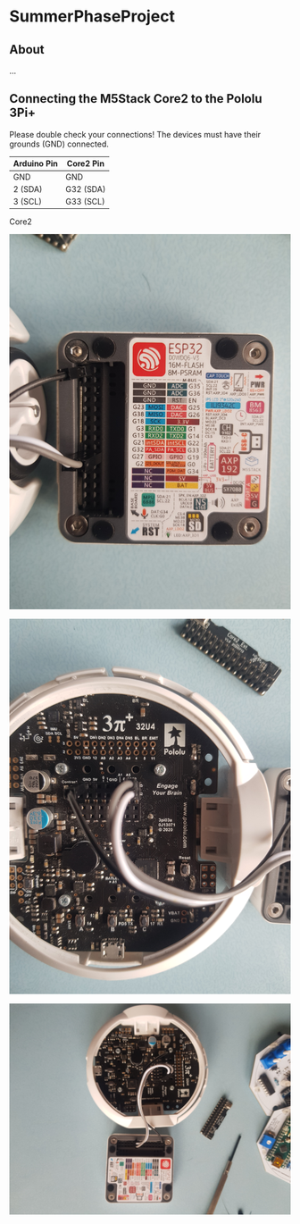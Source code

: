 # SummerPhaseProject

## About

...

## Connecting the M5Stack Core2 to the Pololu 3Pi+

Please double check your connections!  The devices must have their grounds (GND) connected.

| Arduino Pin | Core2 Pin |
|-------------|-----------|
| GND         | GND       |
| 2 (SDA)     | G32 (SDA) |
| 3 (SCL)     | G33 (SCL) |


Core2
<p align="center">
<img src="https://github.com/paulodowd/SummerPhaseProject/blob/main/Images/a.jpg?raw=true", width=800>
  </p>

<p align="center">
<img src="https://github.com/paulodowd/SummerPhaseProject/blob/main/Images/b.jpg?raw=true", width=800>
  </p>
  
<p align="center">
<img src="https://github.com/paulodowd/SummerPhaseProject/blob/main/Images/c.jpg?raw=true", width=800>
  </p>
